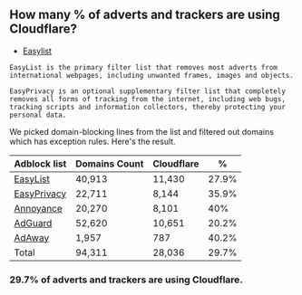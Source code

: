 ## How many % of adverts and trackers are using Cloudflare?


- [Easylist](https://web.archive.org/web/20210516110248/https://easylist.to/)
```
EasyList is the primary filter list that removes most adverts from international webpages, including unwanted frames, images and objects.

EasyPrivacy is an optional supplementary filter list that completely removes all forms of tracking from the internet, including web bugs, tracking scripts and information collectors, thereby protecting your personal data.
```


We picked domain-blocking lines from the list and filtered out domains which has exception rules.
Here's the result.


| Adblock list | Domains Count | Cloudflare | % |
| --- | --- | --- | --- |
| [EasyList](https://easylist.to/easylist/easylist.txt) | 40,913 | 11,430 | 27.9% |
| [EasyPrivacy](https://easylist.to/easylist/easyprivacy.txt) | 22,711 | 8,144 | 35.9% |
| [Annoyance](https://secure.fanboy.co.nz/fanboy-annoyance.txt) | 20,270 | 8,101 | 40% |
| [AdGuard](https://adguardteam.github.io/AdGuardSDNSFilter/Filters/filter.txt) | 52,620 | 10,651 | 20.2% |
| [AdAway](https://raw.githubusercontent.com/AdAway/adaway.github.io/master/hosts.txt) | 1,957 | 787 | 40.2% |
| Total | 94,311 | 28,036 | 29.7% |


### 29.7% of adverts and trackers are using Cloudflare.
